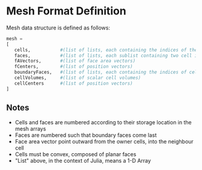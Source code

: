 # Mesh Format Definition
Mesh data structure is defined as follows:  
```julia
mesh =
[
   cells,           #(list of lists, each containing the indices of the faces that make up the cell)  
   faces,           #(list of lists, each sublist containing two cell indices: the owner cell and the neighbour cell)  
   fAVectors,       #(list of face area vectors)  
   fCenters,        #(list of position vectors)  
   boundaryFaces,   #(list of lists, each containing the indices of cells on the ith boundary)  
   cellVolumes,     #(list of scalar cell volumes)  
   cellCenters      #(list of position vectors)  
]
```

## Notes
- Cells and faces are numbered according to their storage location in the mesh arrays
- Faces are numbered such that boundary faces come last
- Face area vector point outward from the owner cells, into the neighbour cell
- Cells must be convex, composed of planar faces
- "List" above, in the context of Julia, means a 1-D Array